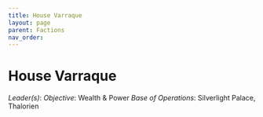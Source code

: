 ```yaml
---
title: House Varraque
layout: page
parent: Factions
nav_order: 
---
```


# House Varraque
*Leader(s)*:
*Objective*: Wealth & Power 
*Base of Operations*: Silverlight Palace, Thalorien
